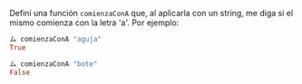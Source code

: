 Definí una función `comienzaConA` que, al aplicarla con un string, me diga si el mismo comienza con la letra 'a'.
Por ejemplo:

```haskell
ム comienzaConA "aguja"
True

ム comienzaConA "bote"
False
```
